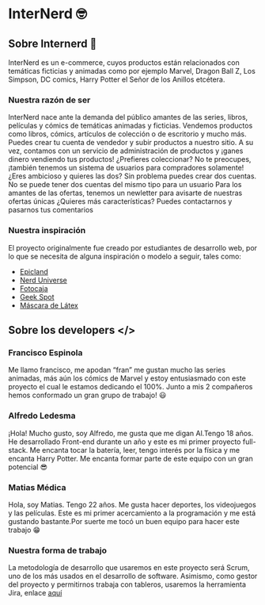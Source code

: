 # InterNerd 🤓
## Sobre Internerd 🤔
InterNerd es un e-commerce, cuyos productos están relacionados con temáticas ficticias y animadas como por ejemplo Marvel, Dragon Ball Z, Los Simpson, DC comics, Harry Potter el Señor de los Anillos etcétera.
### Nuestra razón de ser 
InterNerd nace ante la demanda del público amantes de las series, libros, películas y cómics de temáticas animadas y ficticias.
Vendemos productos como libros, cómics, artículos de colección o de escritorio y mucho más.
Puedes crear tu cuenta de vendedor y subir productos a nuestro sitio.
A su vez, contamos con un servicio de administración de productos y ¡ganes dinero vendiendo tus productos!
¿Prefieres coleccionar? No te preocupes, ¡también tenemos un sistema de usuarios para compradores solamente!
¿Eres ambicioso y quieres las dos? Sin problema puedes crear dos cuentas. No se puede tener dos cuentas del mismo tipo para un usuario
Para los amantes de las ofertas, tenemos un newletter para avisarte de nuestras ofertas únicas
¿Quieres más características? Puedes contactarnos y pasarnos tus comentarios
### Nuestra inspiración
El proyecto originalmente fue creado por estudiantes de desarrollo web, por lo que se necesita de alguna inspiración o modelo a seguir, tales como:
+ [Epicland](https://epicland.com.mx/)
+ [Nerd Universe](https://www.nerduniverse.com.br/)
+ [Fotocaja](https://www.fotocaja.com.ar/)
+ [Geek Spot](https://www.geekspot.com.ar/)
+ [Máscara de Látex](https://mascaradelatex.com/)
## Sobre los developers </>
### Francisco Espinola
Me llamo francisco, me apodan “fran” me gustan mucho las series animadas, más aún los cómics de Marvel y estoy entusiasmado con este proyecto el cual le estamos dedicando el 100%. Junto a mis 2 compañeros hemos conformado un gran grupo de trabajo! 😃
### Alfredo Ledesma 
¡Hola! Mucho gusto, soy Alfredo, me gusta que me digan Al.Tengo 18 años. He desarrollado Front-end durante un año y este es mi primer proyecto full-stack. Me encanta tocar la batería, leer, tengo interés por la física y me encanta Harry Potter. Me encanta formar parte de este equipo con un gran potencial 😎
### Matias Médica
Hola, soy Matias. Tengo 22 años. Me gusta hacer deportes, los videojuegos y las películas. Este es mi primer acercamiento a la programación y me está gustando bastante.Por suerte me tocó un buen equipo para hacer este trabajo 😁
### Nuestra forma de trabajo
La metodología de desarrollo que usaremos en este proyecto será Scrum, uno de los más usados en el desarrollo de software. Asimismo, como gestor del proyecto y permitirnos trabaja con tableros, usaremos la herramienta Jira, enlace [aquí](https://digitalhouseteam-project.atlassian.net/jira/software/projects/PI/boards/1)
